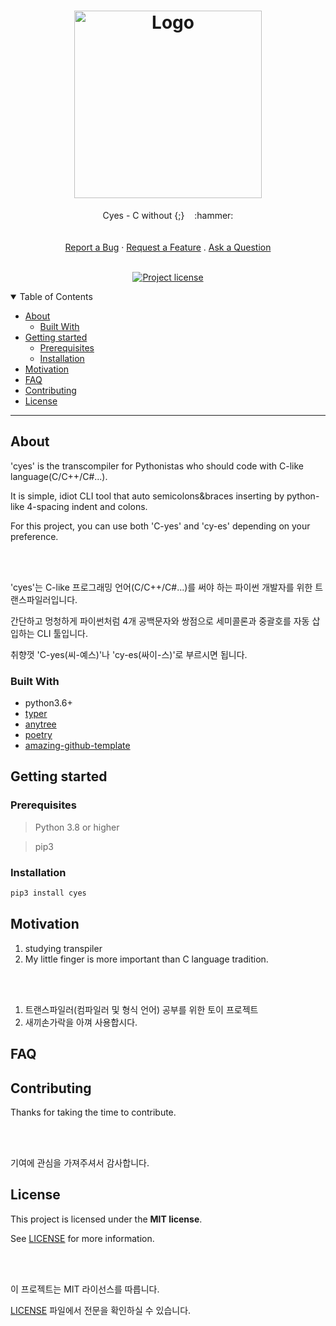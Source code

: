 <h1 align="center">
  <a href="https://github.com/ju-djangun/cyes">
    <img src="https://user-images.githubusercontent.com/104500082/183292900-745172a1-0cb9-4f29-8cd5-c84247f1be87.png" alt="Logo" height="300">
  </a>
</h1>

<div align="center">
  Cyes - C without {;}&nbsp;&nbsp;&nbsp; :hammer:
  <br />
  <br />
  <br />
  <a href="https://github.com/ju-djangun/cyes/issues/new?assignees=&labels=bug&template=01_BUG_REPORT.md&title=bug%3A+">Report a Bug</a>
  ·
  <a href="https://github.com/ju-djangun/cyes/issues/new?assignees=&labels=enhancement&template=02_FEATURE_REQUEST.md&title=feat%3A+">Request a Feature</a>
  .
  <a href="https://github.com/ju-djangun/cyes/issues/new?assignees=&labels=question&template=04_SUPPORT_QUESTION.md&title=support%3A+">Ask a Question</a>
</div>

<!-- shields here -->
<div align="center">
  <br />

  [![Project license](https://img.shields.io/github/license/ju-djangun/cyes?style=flat-square)](LICENSE)
</div>

<details open="open">
<summary>Table of Contents</summary>

- [About](#about)
  - [Built With](#built-with)
- [Getting started](#getting-started)
  - [Prerequisites](#prerequisites)
  - [Installation](#installation)
- [Motivation](#motivation)
- [FAQ](#faq)
- [Contributing](#contributing)
- [License](#license)



</details>

----



## About

'cyes' is the transcompiler for Pythonistas who should code with C-like language(C/C++/C#...). 

It is simple, idiot CLI tool that auto semicolons&braces inserting by python-like 4-spacing indent and colons.

For this project, you can use both 'C-yes' and 'cy-es' depending on your preference. 

<br />
<br />

'cyes'는 C-like 프로그래밍 언어(C/C++/C#...)를 써야 하는 파이썬 개발자를 위한 트랜스파일러입니다.

간단하고 멍청하게 파이썬처럼 4개 공백문자와 쌍점으로 세미콜론과 중괄호를 자동 삽입하는 CLI 툴입니다.

취향껏 'C-yes(씨-예스)'나 'cy-es(싸이-스)'로 부르시면 됩니다.


### Built With

- python3.6+
- [typer](https://github.com/tiangolo/typer)
- [anytree](https://github.com/c0fec0de/anytree)
- [poetry](https://python-poetry.org/)
- [amazing-github-template](https://github.com/dec0dOS/amazing-github-template)


## Getting started

### Prerequisites

> Python 3.8 or higher

> pip3

### Installation

```bash
pip3 install cyes
```


## Motivation

1. studying transpiler
2. My little finger is more important than C language tradition.

<br />
<br />

1. 트랜스파일러(컴파일러 및 형식 언어) 공부를 위한 토이 프로젝트
2. 새끼손가락을 아껴 사용합시다.


## FAQ
## Contributing

Thanks for taking the time to contribute.

<br />
<br />

기여에 관심을 가져주셔서 감사합니다.




## License

This project is licensed under the **MIT license**.

See [LICENSE](LICENSE) for more information.

<br />
<br />

이 프로젝트는 MIT 라이선스를 따릅니다.

[LICENSE](LICENSE) 파일에서 전문을 확인하실 수 있습니다.



